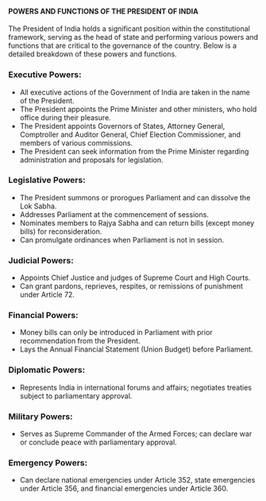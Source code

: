 #### POWERS AND FUNCTIONS OF THE PRESIDENT OF INDIA 

The President of India holds a significant position within the constitutional framework, serving as the head of state and performing various powers and functions that are critical to the governance of the country. Below is a detailed breakdown of these powers and functions.

### Executive Powers:
- All executive actions of the Government of India are taken in the name of the President.
- The President appoints the Prime Minister and other ministers, who hold office during their pleasure.
- The President appoints Governors of States, Attorney General, Comptroller and Auditor General, Chief Election Commissioner, and members of various commissions.
- The President can seek information from the Prime Minister regarding administration and proposals for legislation.

### Legislative Powers:
- The President summons or prorogues Parliament and can dissolve the Lok Sabha.
- Addresses Parliament at the commencement of sessions.
- Nominates members to Rajya Sabha and can return bills (except money bills) for reconsideration.
- Can promulgate ordinances when Parliament is not in session.

### Judicial Powers:
- Appoints Chief Justice and judges of Supreme Court and High Courts.
- Can grant pardons, reprieves, respites, or remissions of punishment under Article 72.

### Financial Powers:
- Money bills can only be introduced in Parliament with prior recommendation from the President.
- Lays the Annual Financial Statement (Union Budget) before Parliament.

### Diplomatic Powers:
- Represents India in international forums and affairs; negotiates treaties subject to parliamentary approval.

### Military Powers:
- Serves as Supreme Commander of the Armed Forces; can declare war or conclude peace with parliamentary approval.

### Emergency Powers:
- Can declare national emergencies under Article 352, state emergencies under Article 356, and financial emergencies under Article 360.
